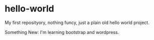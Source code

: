 hello-world
===========

My first reposityory, nothing funcy, just a plain old hello world project.

Something New: I'm learning bootstrap and wordpress.
